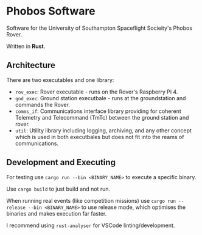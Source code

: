 # Phobos Software

Software for the University of Southampton Spaceflight Socieity's Phobos Rover.

Written in **Rust**.

## Architecture

There are two executables and one library:

* `rov_exec`: Rover executable - runs on the Rover's Raspberry Pi 4.
* `gnd_exec`: Ground station executbale - runs at the groundstation and commands the Rover.
* `comms_if`: Communications interface library providing for coherent Telemetry and Telecommand (TmTc) between the ground station and rover.
* `util`: Utility library including logging, archiving, and any other concept which is used in both executbales but does not fit into the reams of communications.

## Development and Executing

For testing use `cargo run --bin <BINARY_NAME>` to execute a specific binary.

Use `cargo build` to just build and not run.

When running real events (like competition missions) use `cargo run --release --bin <BINARY_NAME>` to use release mode, which optimises the binaries and makes execution far faster.

I recommend using `rust-analyser` for VSCode linting/development.
